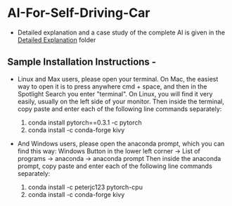 # AI-For-Self-Driving-Car

* Detailed explanation and a case study of the complete AI is given in the [Detailed Explanation](https://https://github.com/akhil218/Self-Driving-Car-AI/tree/main/Detailed%20Explanation%20of%20Self%20Driving%20Car%20AI) folder

## Sample Installation Instructions - 

* Linux and Max users, please open your terminal.
On Mac, the easiest way to open it is to press anywhere cmd + space, and then in the Spotlight Search you enter "terminal".
On Linux, you will find it very easily, usually on the left side of your monitor.
Then inside the terminal, copy paste and enter each of the following line commands separately:

    1. conda install pytorch==0.3.1 -c pytorch <br>
    2. conda install -c conda-forge kivy

* And Windows users, please open the anaconda prompt, which you can find this way:
Windows Button in the lower left corner -> List of programs -> anaconda -> anaconda prompt
Then inside the anaconda prompt, copy paste and enter each of the following line commands separately:

    1. conda install -c peterjc123 pytorch-cpu
    2. conda install -c conda-forge kivy
